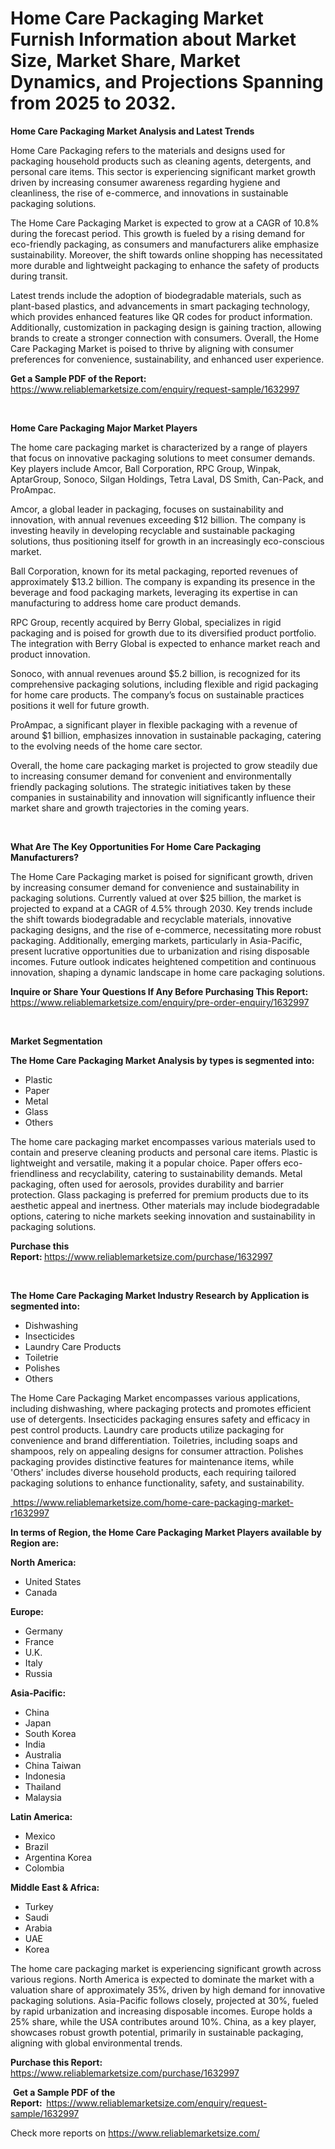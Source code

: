<p><h1>Home Care Packaging Market Furnish Information about Market Size, Market Share, Market Dynamics, and Projections Spanning from 2025 to 2032.</h1></p><p><strong>Home Care Packaging Market Analysis and Latest Trends</strong></p>
<p><p>Home Care Packaging refers to the materials and designs used for packaging household products such as cleaning agents, detergents, and personal care items. This sector is experiencing significant market growth driven by increasing consumer awareness regarding hygiene and cleanliness, the rise of e-commerce, and innovations in sustainable packaging solutions. </p><p>The Home Care Packaging Market is expected to grow at a CAGR of 10.8% during the forecast period. This growth is fueled by a rising demand for eco-friendly packaging, as consumers and manufacturers alike emphasize sustainability. Moreover, the shift towards online shopping has necessitated more durable and lightweight packaging to enhance the safety of products during transit. </p><p>Latest trends include the adoption of biodegradable materials, such as plant-based plastics, and advancements in smart packaging technology, which provides enhanced features like QR codes for product information. Additionally, customization in packaging design is gaining traction, allowing brands to create a stronger connection with consumers. Overall, the Home Care Packaging Market is poised to thrive by aligning with consumer preferences for convenience, sustainability, and enhanced user experience.</p></p>
<p><strong>Get a Sample PDF of the Report:&nbsp;</strong> <a href="https://www.reliablemarketsize.com/enquiry/request-sample/1632997?utm_campaign=1996&utm_medium=2&utm_source=Github&utm_content=ia&utm_term=30012025&utm_id=home-care-packaging">https://www.reliablemarketsize.com/enquiry/request-sample/1632997</a></p>
<p>&nbsp;</p>
<p><strong>Home Care Packaging Major Market Players</strong></p>
<p><p>The home care packaging market is characterized by a range of players that focus on innovative packaging solutions to meet consumer demands. Key players include Amcor, Ball Corporation, RPC Group, Winpak, AptarGroup, Sonoco, Silgan Holdings, Tetra Laval, DS Smith, Can-Pack, and ProAmpac.</p><p>Amcor, a global leader in packaging, focuses on sustainability and innovation, with annual revenues exceeding $12 billion. The company is investing heavily in developing recyclable and sustainable packaging solutions, thus positioning itself for growth in an increasingly eco-conscious market.</p><p>Ball Corporation, known for its metal packaging, reported revenues of approximately $13.2 billion. The company is expanding its presence in the beverage and food packaging markets, leveraging its expertise in can manufacturing to address home care product demands.</p><p>RPC Group, recently acquired by Berry Global, specializes in rigid packaging and is poised for growth due to its diversified product portfolio. The integration with Berry Global is expected to enhance market reach and product innovation.</p><p>Sonoco, with annual revenues around $5.2 billion, is recognized for its comprehensive packaging solutions, including flexible and rigid packaging for home care products. The company’s focus on sustainable practices positions it well for future growth.</p><p>ProAmpac, a significant player in flexible packaging with a revenue of around $1 billion, emphasizes innovation in sustainable packaging, catering to the evolving needs of the home care sector.</p><p>Overall, the home care packaging market is projected to grow steadily due to increasing consumer demand for convenient and environmentally friendly packaging solutions. The strategic initiatives taken by these companies in sustainability and innovation will significantly influence their market share and growth trajectories in the coming years.</p></p>
<p>&nbsp;</p>
<p><strong>What Are The Key Opportunities For Home Care Packaging Manufacturers?</strong></p>
<p><p>The Home Care Packaging market is poised for significant growth, driven by increasing consumer demand for convenience and sustainability in packaging solutions. Currently valued at over $25 billion, the market is projected to expand at a CAGR of 4.5% through 2030. Key trends include the shift towards biodegradable and recyclable materials, innovative packaging designs, and the rise of e-commerce, necessitating more robust packaging. Additionally, emerging markets, particularly in Asia-Pacific, present lucrative opportunities due to urbanization and rising disposable incomes. Future outlook indicates heightened competition and continuous innovation, shaping a dynamic landscape in home care packaging solutions.</p></p>
<p><strong>Inquire or Share Your Questions If Any Before Purchasing This Report:</strong> <a href="https://www.reliablemarketsize.com/enquiry/pre-order-enquiry/1632997?utm_campaign=1996&utm_medium=2&utm_source=Github&utm_content=ia&utm_term=30012025&utm_id=home-care-packaging">https://www.reliablemarketsize.com/enquiry/pre-order-enquiry/1632997</a></p>
<p>&nbsp;</p>
<p><strong>Market Segmentation</strong></p>
<p><strong>The Home Care Packaging Market Analysis by types is segmented into:</strong></p>
<p><ul><li>Plastic</li><li>Paper</li><li>Metal</li><li>Glass</li><li>Others</li></ul></p>
<p><p>The home care packaging market encompasses various materials used to contain and preserve cleaning products and personal care items. Plastic is lightweight and versatile, making it a popular choice. Paper offers eco-friendliness and recyclability, catering to sustainability demands. Metal packaging, often used for aerosols, provides durability and barrier protection. Glass packaging is preferred for premium products due to its aesthetic appeal and inertness. Other materials may include biodegradable options, catering to niche markets seeking innovation and sustainability in packaging solutions.</p></p>
<p><strong>Purchase this Report:&nbsp;</strong><a href="https://www.reliablemarketsize.com/purchase/1632997?utm_campaign=1996&utm_medium=2&utm_source=Github&utm_content=ia&utm_term=30012025&utm_id=home-care-packaging">https://www.reliablemarketsize.com/purchase/1632997</a></p>
<p>&nbsp;</p>
<p><strong>The Home Care Packaging Market Industry Research by Application is segmented into:</strong></p>
<p><ul><li>Dishwashing</li><li>Insecticides</li><li>Laundry Care Products</li><li>Toiletrie</li><li>Polishes</li><li>Others</li></ul></p>
<p><p>The Home Care Packaging Market encompasses various applications, including dishwashing, where packaging protects and promotes efficient use of detergents. Insecticides packaging ensures safety and efficacy in pest control products. Laundry care products utilize packaging for convenience and brand differentiation. Toiletries, including soaps and shampoos, rely on appealing designs for consumer attraction. Polishes packaging provides distinctive features for maintenance items, while 'Others' includes diverse household products, each requiring tailored packaging solutions to enhance functionality, safety, and sustainability.</p></p>
<p><a href="https://www.reliablemarketsize.com/home-care-packaging-market-r1632997?utm_campaign=1996&utm_medium=2&utm_source=Github&utm_content=ia&utm_term=30012025&utm_id=home-care-packaging">&nbsp;https://www.reliablemarketsize.com/home-care-packaging-market-r1632997</a></p>
<p><strong>In terms of Region, the Home Care Packaging Market Players available by Region are:</strong></p>
<p>
    <p> <strong> North America: </strong>
        <ul>
            <li>United States</li>
            <li>Canada</li>
        </ul>
        </p> 
    <p> <strong> Europe: </strong>
        <ul>
            <li>Germany</li>
            <li>France</li>
            <li>U.K.</li>
            <li>Italy</li>
            <li>Russia</li>
        </ul>
        </p> 
    <p> <strong> Asia-Pacific: </strong>
        <ul>
            <li>China</li>
            <li>Japan</li>
            <li>South Korea</li>
            <li>India</li>
            <li>Australia</li>
            <li>China Taiwan</li>
            <li>Indonesia</li>
            <li>Thailand</li>
            <li>Malaysia</li>
        </ul>
        </p> 
    <p> <strong> Latin America: </strong>
        <ul>
            <li>Mexico</li>
            <li>Brazil</li>
            <li>Argentina Korea</li>
            <li>Colombia</li>
        </ul>
        </p> 
    <p> <strong> Middle East & Africa: </strong>
        <ul>
            <li>Turkey</li>
            <li>Saudi</li>
            <li>Arabia</li>
            <li>UAE</li>
            <li>Korea</li>
        </ul>
    </p>
    </p>
<p><p>The home care packaging market is experiencing significant growth across various regions. North America is expected to dominate the market with a valuation share of approximately 35%, driven by high demand for innovative packaging solutions. Asia-Pacific follows closely, projected at 30%, fueled by rapid urbanization and increasing disposable incomes. Europe holds a 25% share, while the USA contributes around 10%. China, as a key player, showcases robust growth potential, primarily in sustainable packaging, aligning with global environmental trends.</p></p>
<p><strong>Purchase this Report: </strong><a href="https://www.reliablemarketsize.com/purchase/1632997?utm_campaign=1996&utm_medium=2&utm_source=Github&utm_content=ia&utm_term=30012025&utm_id=home-care-packaging">https://www.reliablemarketsize.com/purchase/1632997</a></p>
<p>&nbsp;<strong>Get a Sample PDF of the Report:&nbsp;&nbsp;</strong><a href="https://www.reliablemarketsize.com/enquiry/request-sample/1632997?utm_campaign=1996&utm_medium=2&utm_source=Github&utm_content=ia&utm_term=30012025&utm_id=home-care-packaging">https://www.reliablemarketsize.com/enquiry/request-sample/1632997</a></p>
<p><strong></strong></p>
<p>Check more reports on <a href="https://www.reliablemarketsize.com/?utm_campaign=1996&utm_medium=2&utm_source=Github&utm_content=ia&utm_term=30012025&utm_id=home-care-packaging">https://www.reliablemarketsize.com/</a></p>